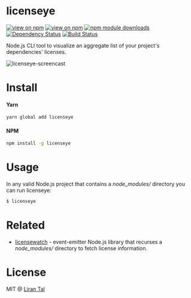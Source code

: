 # licenseye

[![view on npm](http://img.shields.io/npm/v/licenseye.svg)](https://www.npmjs.org/package/licenseye)
[![view on npm](http://img.shields.io/npm/l/licenseye.svg)](https://www.npmjs.org/package/licenseye)
[![npm module downloads](http://img.shields.io/npm/dt/licenseye.svg)](https://www.npmjs.org/package/licenseye)
[![Dependency Status](https://david-dm.org/lirantal/licenseye.svg)](https://david-dm.org/lirantal/licenseye)
[![Build Status](https://travis-ci.org/lirantal/licenseye.svg?branch=master)](https://travis-ci.org/lirantal/licenseye)

Node.js CLI tool to visualize an aggregate list of your project's dependencies' licenses.

![licenseye-screencast](https://media.giphy.com/media/y1D0SLr9kQ9l6/giphy.gif)

# Install

#### Yarn
```bash
yarn global add licenseye
```

#### NPM
```bash
npm install -g licenseye
```

# Usage

In any valid Node.js project that contains a *node_modules/* directory you can run licenseye:

```bash
$ licenseye
```

# Related

* [licensewatch](https://github.com/lirantal/licensewatch) - event-emitter Node.js library that recurses a *node_modules/* directory to fetch license information.

# License

MIT @ [Liran Tal](https://github.com/lirantal)
